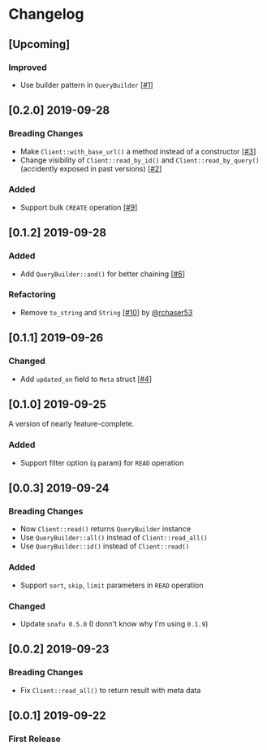 # Changelog

## [Upcoming]

### Improved

- Use builder pattern in `QueryBuilder` [[#1](https://github.com/kuy/jsonbox-rs/issues/1)]

## [0.2.0] 2019-09-28

### Breading Changes

- Make `Client::with_base_url()` a method instead of a constructor [[#3](https://github.com/kuy/jsonbox-rs/issues/3)]
- Change visibility of `Client::read_by_id()` and `Client::read_by_query()` (accidently exposed in past versions) [[#2](https://github.com/kuy/jsonbox-rs/issues/2)]

### Added

- Support bulk `CREATE` operation [[#9](https://github.com/kuy/jsonbox-rs/issues/9)]

## [0.1.2] 2019-09-28

### Added

- Add `QueryBuilder::and()` for better chaining [[#6](https://github.com/kuy/jsonbox-rs/issues/6)]

### Refactoring

- Remove `to_string` and `String` [[#10](https://github.com/kuy/jsonbox-rs/pull/10)] by [@rchaser53](https://github.com/rchaser53)

## [0.1.1] 2019-09-26

### Changed

- Add `updated_on` field to `Meta` struct [[#4](https://github.com/kuy/jsonbox-rs/issues/4)]

## [0.1.0] 2019-09-25

A version of nearly feature-complete.

### Added

- Support filter option (`q` param) for `READ` operation

## [0.0.3] 2019-09-24

### Breading Changes

- Now `Client::read()` returns `QueryBuilder` instance
- Use `QueryBuilder::all()` instead of `Client::read_all()`
- Use `QueryBuilder::id()` instead of `Client::read()`

### Added

- Support `sort`, `skip`, `limit` parameters in `READ` operation

### Changed

- Update `snafu 0.5.0` (I donn't know why I'm using `0.1.9`)

## [0.0.2] 2019-09-23

### Breading Changes

- Fix `Client::read_all()` to return result with meta data

## [0.0.1] 2019-09-22

### First Release
